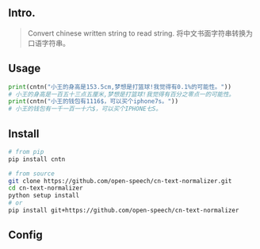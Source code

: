 ## Intro.
> Convert chinese written string to read string. 将中文书面字符串转换为口语字符串。


## Usage
```python
print(cntn("小王的身高是153.5cm,梦想是打篮球!我觉得有0.1%的可能性。"))
# 小王的身高是一百五十三点五厘米,梦想是打篮球!我觉得有百分之零点一的可能性。
print(cntn("小王的钱包有1116$，可以买个iphone7s。"))
# 小王的钱包有一千一百一十六$，可以买个IPHONE七S。
```


## Install
```bash
# from pip
pip install cntn

# from source
git clone https://github.com/open-speech/cn-text-normalizer.git
cd cn-text-normalizer
python setup install
# or
pip install git+https://github.com/open-speech/cn-text-normalizer
```


## Config

